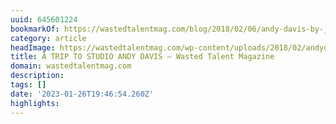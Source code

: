 ```yaml
---
uuid: 645601224
bookmarkOf: https://wastedtalentmag.com/blog/2018/02/06/andy-davis-by-john-brodie/
category: article
headImage: https://wastedtalentmag.com/wp-content/uploads/2018/02/andydavisthumb-1-1024x1024.png
title: A TRIP TO STUDIO ANDY DAVIS — Wasted Talent Magazine
domain: wastedtalentmag.com
description: 
tags: []
date: '2023-01-26T19:46:54.260Z'
highlights: 
---
```




